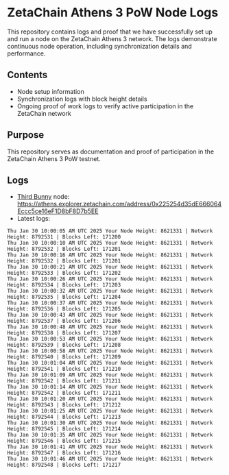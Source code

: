 # ZetaChain Athens 3 PoW Node Logs
This repository contains logs and proof that we have successfully set up and run a node on the ZetaChain Athens 3 network. The logs demonstrate continuous node operation, including synchronization details and performance.

## Contents
- Node setup information
- Synchronization logs with block height details
- Ongoing proof of work logs to verify active participation in the ZetaChain network

## Purpose
This repository serves as documentation and proof of participation in the ZetaChain Athens 3 PoW testnet.

## Logs

- [Third Bunny](https://thirdbunny.xyz/) node: https://athens.explorer.zetachain.com/address/0x225254d35dE666064Eccc5ce16eF1D8bF8D7b5EE
- Latest logs:
```
Thu Jan 30 10:00:05 AM UTC 2025 Your Node Height: 8621331 | Network Height: 8792531 | Blocks Left: 171200
Thu Jan 30 10:00:10 AM UTC 2025 Your Node Height: 8621331 | Network Height: 8792532 | Blocks Left: 171201
Thu Jan 30 10:00:16 AM UTC 2025 Your Node Height: 8621331 | Network Height: 8792532 | Blocks Left: 171201
Thu Jan 30 10:00:21 AM UTC 2025 Your Node Height: 8621331 | Network Height: 8792533 | Blocks Left: 171202
Thu Jan 30 10:00:26 AM UTC 2025 Your Node Height: 8621331 | Network Height: 8792534 | Blocks Left: 171203
Thu Jan 30 10:00:32 AM UTC 2025 Your Node Height: 8621331 | Network Height: 8792535 | Blocks Left: 171204
Thu Jan 30 10:00:37 AM UTC 2025 Your Node Height: 8621331 | Network Height: 8792536 | Blocks Left: 171205
Thu Jan 30 10:00:43 AM UTC 2025 Your Node Height: 8621331 | Network Height: 8792537 | Blocks Left: 171206
Thu Jan 30 10:00:48 AM UTC 2025 Your Node Height: 8621331 | Network Height: 8792538 | Blocks Left: 171207
Thu Jan 30 10:00:53 AM UTC 2025 Your Node Height: 8621331 | Network Height: 8792539 | Blocks Left: 171208
Thu Jan 30 10:00:58 AM UTC 2025 Your Node Height: 8621331 | Network Height: 8792540 | Blocks Left: 171209
Thu Jan 30 10:01:04 AM UTC 2025 Your Node Height: 8621331 | Network Height: 8792541 | Blocks Left: 171210
Thu Jan 30 10:01:09 AM UTC 2025 Your Node Height: 8621331 | Network Height: 8792542 | Blocks Left: 171211
Thu Jan 30 10:01:14 AM UTC 2025 Your Node Height: 8621331 | Network Height: 8792542 | Blocks Left: 171211
Thu Jan 30 10:01:20 AM UTC 2025 Your Node Height: 8621331 | Network Height: 8792543 | Blocks Left: 171212
Thu Jan 30 10:01:25 AM UTC 2025 Your Node Height: 8621331 | Network Height: 8792544 | Blocks Left: 171213
Thu Jan 30 10:01:30 AM UTC 2025 Your Node Height: 8621331 | Network Height: 8792545 | Blocks Left: 171214
Thu Jan 30 10:01:35 AM UTC 2025 Your Node Height: 8621331 | Network Height: 8792546 | Blocks Left: 171215
Thu Jan 30 10:01:41 AM UTC 2025 Your Node Height: 8621331 | Network Height: 8792547 | Blocks Left: 171216
Thu Jan 30 10:01:46 AM UTC 2025 Your Node Height: 8621331 | Network Height: 8792548 | Blocks Left: 171217
```

